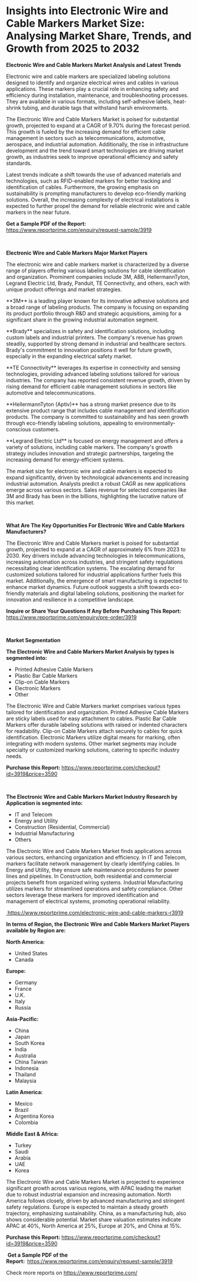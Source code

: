 <p><h1>Insights into Electronic Wire and Cable Markers Market Size: Analysing Market Share, Trends, and Growth from 2025 to 2032</h1></p><p><strong>Electronic Wire and Cable Markers Market Analysis and Latest Trends</strong></p>
<p><p>Electronic wire and cable markers are specialized labeling solutions designed to identify and organize electrical wires and cables in various applications. These markers play a crucial role in enhancing safety and efficiency during installation, maintenance, and troubleshooting processes. They are available in various formats, including self-adhesive labels, heat-shrink tubing, and durable tags that withstand harsh environments.</p><p>The Electronic Wire and Cable Markers Market is poised for substantial growth, projected to expand at a CAGR of 9.70% during the forecast period. This growth is fueled by the increasing demand for efficient cable management in sectors such as telecommunications, automotive, aerospace, and industrial automation. Additionally, the rise in infrastructure development and the trend toward smart technologies are driving market growth, as industries seek to improve operational efficiency and safety standards.</p><p>Latest trends indicate a shift towards the use of advanced materials and technologies, such as RFID-enabled markers for better tracking and identification of cables. Furthermore, the growing emphasis on sustainability is prompting manufacturers to develop eco-friendly marking solutions. Overall, the increasing complexity of electrical installations is expected to further propel the demand for reliable electronic wire and cable markers in the near future.</p></p>
<p><strong>Get a Sample PDF of the Report:&nbsp;</strong> <a href="https://www.reportprime.com/enquiry/request-sample/3919?utm_campaign=3058&utm_medium=2&utm_source=Github&utm_content=ia&utm_term=18032025&utm_id=electronic-wire-and-cable-markers">https://www.reportprime.com/enquiry/request-sample/3919</a></p>
<p>&nbsp;</p>
<p><strong>Electronic Wire and Cable Markers Major Market Players</strong></p>
<p><p>The electronic wire and cable markers market is characterized by a diverse range of players offering various labeling solutions for cable identification and organization. Prominent companies include 3M, ABB, HellermannTyton, Legrand Electric Ltd, Brady, Panduit, TE Connectivity, and others, each with unique product offerings and market strategies.</p><p>**3M** is a leading player known for its innovative adhesive solutions and a broad range of labeling products. The company is focusing on expanding its product portfolio through R&D and strategic acquisitions, aiming for a significant share in the growing industrial automation segment.</p><p>**Brady** specializes in safety and identification solutions, including custom labels and industrial printers. The company's revenue has grown steadily, supported by strong demand in industrial and healthcare sectors. Brady's commitment to innovation positions it well for future growth, especially in the expanding electrical safety market.</p><p>**TE Connectivity** leverages its expertise in connectivity and sensing technologies, providing advanced labeling solutions tailored for various industries. The company has reported consistent revenue growth, driven by rising demand for efficient cable management solutions in sectors like automotive and telecommunications.</p><p>**HellermannTyton (Aptiv)** has a strong market presence due to its extensive product range that includes cable management and identification products. The company is committed to sustainability and has seen growth through eco-friendly labeling solutions, appealing to environmentally-conscious customers.</p><p>**Legrand Electric Ltd** is focused on energy management and offers a variety of solutions, including cable markers. The company's growth strategy includes innovation and strategic partnerships, targeting the increasing demand for energy-efficient systems.</p><p>The market size for electronic wire and cable markers is expected to expand significantly, driven by technological advancements and increasing industrial automation. Analysts predict a robust CAGR as new applications emerge across various sectors. Sales revenue for selected companies like 3M and Brady has been in the billions, highlighting the lucrative nature of this market.</p></p>
<p>&nbsp;</p>
<p><strong>What Are The Key Opportunities For Electronic Wire and Cable Markers Manufacturers?</strong></p>
<p><p>The Electronic Wire and Cable Markers market is poised for substantial growth, projected to expand at a CAGR of approximately 6% from 2023 to 2030. Key drivers include advancing technologies in telecommunications, increasing automation across industries, and stringent safety regulations necessitating clear identification systems. The escalating demand for customized solutions tailored for industrial applications further fuels this market. Additionally, the emergence of smart manufacturing is expected to enhance market dynamics. Future outlook suggests a shift towards eco-friendly materials and digital labeling solutions, positioning the market for innovation and resilience in a competitive landscape.</p></p>
<p><strong>Inquire or Share Your Questions If Any Before Purchasing This Report:</strong> <a href="https://www.reportprime.com/enquiry/pre-order/3919?utm_campaign=3058&utm_medium=2&utm_source=Github&utm_content=ia&utm_term=18032025&utm_id=electronic-wire-and-cable-markers">https://www.reportprime.com/enquiry/pre-order/3919</a></p>
<p>&nbsp;</p>
<p><strong>Market Segmentation</strong></p>
<p><strong>The Electronic Wire and Cable Markers Market Analysis by types is segmented into:</strong></p>
<p><ul><li>Printed Adhesive Cable Markers</li><li>Plastic Bar Cable Markers</li><li>Clip-on Cable Markers</li><li>Electronic Markers</li><li>Other</li></ul></p>
<p><p>The Electronic Wire and Cable Markers market comprises various types tailored for identification and organization. Printed Adhesive Cable Markers are sticky labels used for easy attachment to cables. Plastic Bar Cable Markers offer durable labeling solutions with raised or indented characters for readability. Clip-on Cable Markers attach securely to cables for quick identification. Electronic Markers utilize digital means for marking, often integrating with modern systems. Other market segments may include specialty or customized marking solutions, catering to specific industry needs.</p></p>
<p><strong>Purchase this Report:&nbsp;</strong><a href="https://www.reportprime.com/checkout?id=3919&price=3590&utm_campaign=3058&utm_medium=2&utm_source=Github&utm_content=ia&utm_term=18032025&utm_id=electronic-wire-and-cable-markers">https://www.reportprime.com/checkout?id=3919&price=3590</a></p>
<p>&nbsp;</p>
<p><strong>The Electronic Wire and Cable Markers Market Industry Research by Application is segmented into:</strong></p>
<p><ul><li>IT and Telecom</li><li>Energy and Utility</li><li>Construction (Residential, Commercial)</li><li>Industrial Manufacturing</li><li>Others</li></ul></p>
<p><p>The Electronic Wire and Cable Markers Market finds applications across various sectors, enhancing organization and efficiency. In IT and Telecom, markers facilitate network management by clearly identifying cables. In Energy and Utility, they ensure safe maintenance procedures for power lines and pipelines. In Construction, both residential and commercial projects benefit from organized wiring systems. Industrial Manufacturing utilizes markers for streamlined operations and safety compliance. Other sectors leverage these markers for improved identification and management of electrical systems, promoting operational reliability.</p></p>
<p><a href="https://www.reportprime.com/electronic-wire-and-cable-markers-r3919?utm_campaign=3058&utm_medium=2&utm_source=Github&utm_content=ia&utm_term=18032025&utm_id=electronic-wire-and-cable-markers">&nbsp;https://www.reportprime.com/electronic-wire-and-cable-markers-r3919</a></p>
<p><strong>In terms of Region, the Electronic Wire and Cable Markers Market Players available by Region are:</strong></p>
<p>
    <p> <strong> North America: </strong>
        <ul>
            <li>United States</li>
            <li>Canada</li>
        </ul>
        </p> 
    <p> <strong> Europe: </strong>
        <ul>
            <li>Germany</li>
            <li>France</li>
            <li>U.K.</li>
            <li>Italy</li>
            <li>Russia</li>
        </ul>
        </p> 
    <p> <strong> Asia-Pacific: </strong>
        <ul>
            <li>China</li>
            <li>Japan</li>
            <li>South Korea</li>
            <li>India</li>
            <li>Australia</li>
            <li>China Taiwan</li>
            <li>Indonesia</li>
            <li>Thailand</li>
            <li>Malaysia</li>
        </ul>
        </p> 
    <p> <strong> Latin America: </strong>
        <ul>
            <li>Mexico</li>
            <li>Brazil</li>
            <li>Argentina Korea</li>
            <li>Colombia</li>
        </ul>
        </p> 
    <p> <strong> Middle East & Africa: </strong>
        <ul>
            <li>Turkey</li>
            <li>Saudi</li>
            <li>Arabia</li>
            <li>UAE</li>
            <li>Korea</li>
        </ul>
    </p>
    </p>
<p><p>The Electronic Wire and Cable Markers Market is projected to experience significant growth across various regions, with APAC leading the market due to robust industrial expansion and increasing automation. North America follows closely, driven by advanced manufacturing and stringent safety regulations. Europe is expected to maintain a steady growth trajectory, emphasizing sustainability. China, as a manufacturing hub, also shows considerable potential. Market share valuation estimates indicate APAC at 40%, North America at 25%, Europe at 20%, and China at 15%.</p></p>
<p><strong>Purchase this Report: </strong><a href="https://www.reportprime.com/checkout?id=3919&price=3590&utm_campaign=3058&utm_medium=2&utm_source=Github&utm_content=ia&utm_term=18032025&utm_id=electronic-wire-and-cable-markers">https://www.reportprime.com/checkout?id=3919&price=3590</a></p>
<p>&nbsp;<strong>Get a Sample PDF of the Report:&nbsp;&nbsp;</strong><a href="https://www.reportprime.com/enquiry/request-sample/3919?utm_campaign=3058&utm_medium=2&utm_source=Github&utm_content=ia&utm_term=18032025&utm_id=electronic-wire-and-cable-markers">https://www.reportprime.com/enquiry/request-sample/3919</a></p>
<p><strong></strong></p>
<p>Check more reports on <a href="https://www.reportprime.com/?utm_campaign=3058&utm_medium=2&utm_source=Github&utm_content=ia&utm_term=18032025&utm_id=electronic-wire-and-cable-markers">https://www.reportprime.com/</a></p>